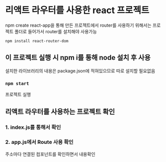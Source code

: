 # 리액트 라우터를 사용한 react 프로젝트
npm create react-app을 통해 만든 프로젝트에서 router를 사용하기 위해서는
프로젝트 폴더로 들어가서 router를 설치해야 사용가능

`npm install react-router-dom`


## 이 프로젝트 실행 시 npm i를 통해 node 설치 후 사용
설치한 라이브러리의 내용은 package.json에 적혀있으므로 따로 설치할 필요없음

### `npm start`
프로젝트 실행

## 리액트 라우터를 사용하는 프로젝트 확인

### 1. index.js를 통해서 <BrowserRouter>확인
### 2. app.js에서 Route 사용 확인
주소마다 연결된 컴포넌트를 확인하면서 내용확인